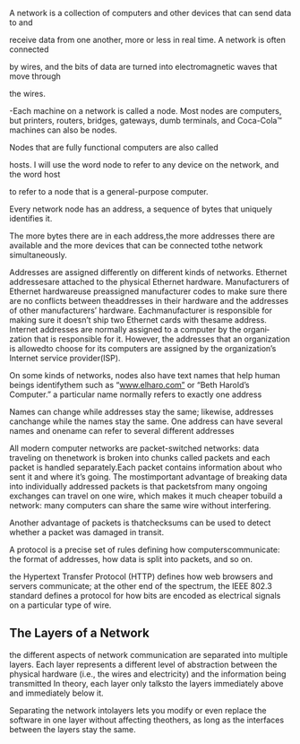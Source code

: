 A network is a collection of computers and other devices that can send data to and

receive data from one another, more or less in real time. A network is often connected

by wires, and the bits of data are turned into electromagnetic waves that move through

the wires.

 -Each machine on a network is called a node. Most nodes are computers, but printers, routers, bridges, gateways, dumb terminals, and Coca-Cola™ machines can also be nodes.

Nodes that are fully functional computers are also called

hosts. I will use the word node to refer to any device on the network, and the word host

to refer to a node that is a general-purpose computer.

Every network node has an address, a sequence of bytes that uniquely identifies it.

The more bytes there are in each address,the more addresses there are available and the more devices that can be connected tothe network simultaneously.

Addresses are assigned differently on different kinds of networks. Ethernet addressesare attached to the physical Ethernet hardware. Manufacturers of Ethernet hardwareuse preassigned manufacturer codes to make sure there are no conflicts between theaddresses in their hardware and the addresses of other manufacturers’ hardware. Eachmanufacturer is responsible for making sure it doesn’t ship two Ethernet cards with thesame address. Internet addresses are normally assigned to a computer by the organi‐zation that is responsible for it. However, the addresses that an organization is allowedto choose for its computers are assigned by the organization’s Internet service provider(ISP).

On some kinds of networks, nodes also have text names that help human beings identifythem such as “www.elharo.com” or “Beth Harold’s Computer.”
a particular name normally refers to exactly one address

Names can change while addresses stay the same; likewise, addresses canchange while the names stay the same. One address can have several names and onename can refer to several different addresses

All modern computer networks are packet-switched networks: data traveling on thenetwork is broken into chunks called packets and each packet is handled separately.Each packet contains information about who sent it and where it’s going. The mostimportant advantage of breaking data into individually addressed packets is that packetsfrom many ongoing exchanges can travel on one wire, which makes it much cheaper tobuild a network: many computers can share the same wire without interfering.

Another advantage of packets is thatchecksums can be used to detect whether a packet was damaged in transit.

A protocol is a precise set of rules defining how computerscommunicate: the format of addresses, how data is split into packets, and so on.

the Hypertext Transfer Protocol (HTTP) defines how web browsers and servers communicate; at the other end of the spectrum, the IEEE 802.3 standard defines a protocol for how bits are encoded as electrical signals on a particular type of wire.

## The Layers of a Network

 the different aspects of network communication are separated into multiple layers. Each layer represents a different level of abstraction between the physical hardware (i.e., the wires and electricity) and the information being transmitted
In theory, each layer only talksto the layers immediately above and immediately below it.

Separating the network intolayers lets you modify or even replace the software in one layer without affecting theothers, as long as the interfaces between the layers stay the same.